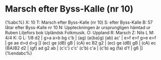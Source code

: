 # Marsch efter Byss-Kalle (nr 10)

{%abc%}
X: 10
T: Marsch efter Byss-Kalle (nr 10)
S: efter Byss-Kalle
B: 57 låtar efter Byss-Kalle nr 10
N: Uppteckningen är ursprungligen hämtad ur Ruben Liljefors bok Upländsk Folkmusik.
O: Uppland
R: Marsch
Z: Nils L
M: 4/4
K: G
L: 1/8
d2 | g>a a>b bg c'b | (ag) (a{ba}g) (ab) ac' | e>f e>f g>e e>f | ge ae d>d d>g |]
(ec) ge (dB) gB | (cA) ec B2 g2 | (ec) ge (dB) gB | (cA) ec {BA}B2 d2 |
(gf) ad g2 ab | (c'c') c'c' (c'b) c'a | (c'b) ag (fa) d'f | g6 |]
{%endabc%}

